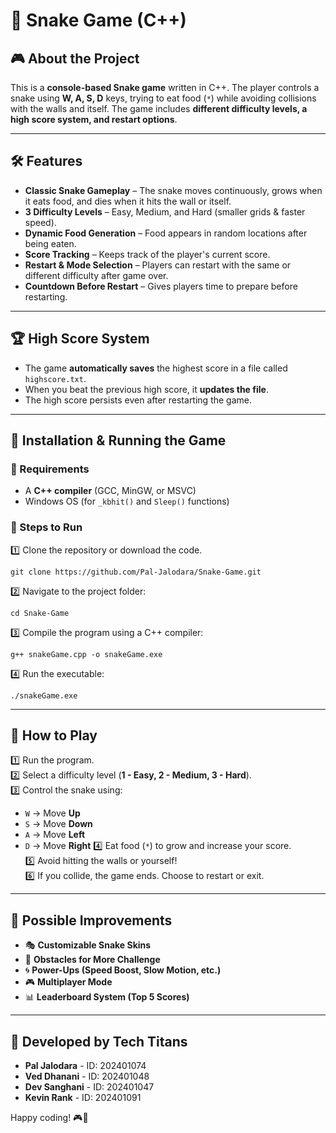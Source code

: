 # 🐍 Snake Game (C++)

## 🎮 About the Project
This is a **console-based Snake game** written in C++. The player controls a snake using **W, A, S, D** keys, trying to eat food (`*`) while avoiding collisions with the walls and itself. The game includes **different difficulty levels, a high score system, and restart options**.

---

## 🛠 Features
- **Classic Snake Gameplay** – The snake moves continuously, grows when it eats food, and dies when it hits the wall or itself.
- **3 Difficulty Levels** – Easy, Medium, and Hard (smaller grids & faster speed).
- **Dynamic Food Generation** – Food appears in random locations after being eaten.
- **Score Tracking** – Keeps track of the player's current score.
- **Restart & Mode Selection** – Players can restart with the same or different difficulty after game over.
- **Countdown Before Restart** – Gives players time to prepare before restarting.

---

## 🏆 High Score System
- The game **automatically saves** the highest score in a file called `highscore.txt`.
- When you beat the previous high score, it **updates the file**.
- The high score persists even after restarting the game.

---

## 🚀 Installation & Running the Game
### 🔹 Requirements
- A **C++ compiler** (GCC, MinGW, or MSVC)
- Windows OS (for `_kbhit()` and `Sleep()` functions)

### 🔹 Steps to Run
1️⃣ Clone the repository or download the code.
```
git clone https://github.com/Pal-Jalodara/Snake-Game.git
```
2️⃣ Navigate to the project folder:
```
cd Snake-Game
```
3️⃣ Compile the program using a C++ compiler:
```
g++ snakeGame.cpp -o snakeGame.exe
```
4️⃣ Run the executable:
```
./snakeGame.exe
```

---

## 📜 How to Play
1️⃣ Run the program.  
2️⃣ Select a difficulty level (**1 - Easy, 2 - Medium, 3 - Hard**).  
3️⃣ Control the snake using:
   - `W` → Move **Up**
   - `S` → Move **Down**
   - `A` → Move **Left**
   - `D` → Move **Right**
4️⃣ Eat food (`*`) to grow and increase your score.  
5️⃣ Avoid hitting the walls or yourself!  
6️⃣ If you collide, the game ends. Choose to restart or exit.

---

## 🔧 Possible Improvements
- 🎭 **Customizable Snake Skins**
- 🧱 **Obstacles for More Challenge**
- 🌀 **Power-Ups (Speed Boost, Slow Motion, etc.)**
- 🎮 **Multiplayer Mode**
- 📊 **Leaderboard System (Top 5 Scores)**

---
## 👥 Developed by **Tech Titans**

- **Pal Jalodara** - ID: 202401074
- **Ved Dhanani** - ID: 202401048
- **Dev Sanghani** - ID: 202401047
- **Kevin Rank** - ID: 202401091

Happy coding! 🎮🐍
